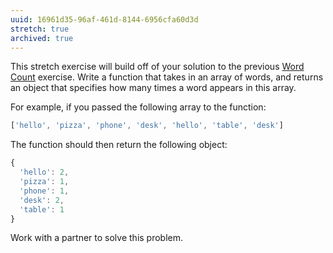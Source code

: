 ```yaml
---
uuid: 16961d35-96af-461d-8144-6956cfa60d3d
stretch: true
archived: true
---
```


This stretch exercise will build off of your solution to the previous [Word Count](/a6770ebe-6f79-435c-b1e0-34a9c7289661) exercise. Write a function that takes in an array of words, and returns an object that specifies how many times a word appears in this array.

For example, if you passed the following array to the function:

```javascript
['hello', 'pizza', 'phone', 'desk', 'hello', 'table', 'desk']
```

The function should then return the following object:

```javascript
{
  'hello': 2,
  'pizza': 1,
  'phone': 1,
  'desk': 2,
  'table': 1
}
```

Work with a partner to solve this problem.
